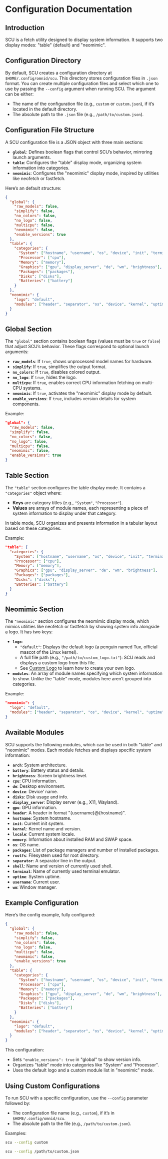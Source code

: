 # Configuration Documentation

## Introduction

SCU is a fetch utility designed to display system information. It supports two display modes: "table" (default) and "neomimic".

## Configuration Directory

By default, SCU creates a configuration directory at `$HOME/.config/omnid/scu`. This directory stores configuration files in `.json` format. You can create multiple configuration files and select which one to use by passing the `--config` argument when running SCU. The argument can be either:

- The name of the configuration file (e.g., `custom` or `custom.json`), if it’s located in the default directory.
- The absolute path to the `.json` file (e.g., `/path/to/custom.json`).

## Configuration File Structure

A SCU configuration file is a JSON object with three main sections:

- **`global`**: Defines boolean flags that control SCU’s behavior, mirroring launch arguments.
- **`table`**: Configures the "table" display mode, organizing system information into categories.
- **`neomimic`**: Configures the "neomimic" display mode, inspired by utilities like neofetch or fastfetch.

Here’s an default structure:

```json
{
  "global": {
    "raw_models": false,
    "simplify": false,
    "no_colors": false,
    "no_logo": false,
    "multicpu": false,
    "neomimic": false,
    "enable_versions": true
  },
  "table": {
    "categories": {
      "System": ["hostname", "username", "os", "device", "init", "terminal", "shell", "uptime"],
      "Processor": ["cpu"],
      "Memory": ["memory"],
      "Graphics": ["gpu", "display_server", "de", "wm", "brightness"],
      "Packages": ["packages"],
      "Disks": ["disks"],
      "Batteries": ["battery"]
    }
  },
  "neomimic": {
    "logo": "default",
    "modules": ["header", "separator", "os", "device", "kernel", "uptime", "packages", "shell", "de", "wm", "terminal", "cpu", "gpu", "memory"]
  }
}
```

## Global Section

The `"global"` section contains boolean flags (values must be `true` or `false`) that adjust SCU’s behavior. These flags correspond to optional launch arguments:

- **`raw_models`**: If `true`, shows unprocessed model names for hardware.
- **`simplify`**: If `true`, simplifies the output format.
- **`no_colors`**: If `true`, disables colored output.
- **`no_logo`**: If `true`, hides the logo.
- **`multicpu`**: If `true`, enables correct CPU information fetching on multi-CPU systems.
- **`neomimic`**: If `true`, activates the "neomimic" display mode by default.
- **`enable_versions`**: If `true`, includes version details for system components.

Example:

```json
"global": {
  "raw_models": false,
  "simplify": false,
  "no_colors": false,
  "no_logo": false,
  "multicpu": false,
  "neomimic": false,
  "enable_versions": true
}
```

## Table Section

The `"table"` section configures the table display mode. It contains a `"categories"` object where:

- **Keys** are category titles (e.g., `"System"`, `"Processor"`).
- **Values** are arrays of module names, each representing a piece of system information to display under that category.

In table mode, SCU organizes and presents information in a tabular layout based on these categories.

Example:

```json
"table": {
  "categories": {
    "System": ["hostname", "username", "os", "device", "init", "terminal", "shell", "uptime"],
    "Processor": ["cpu"],
    "Memory": ["memory"],
    "Graphics": ["gpu", "display_server", "de", "wm", "brightness"],
    "Packages": ["packages"],
    "Disks": ["disks"],
    "Batteries": ["battery"]
  }
}
```

## Neomimic Section

The `"neomimic"` section configures the neomimic display mode, which mimics utilities like neofetch or fastfetch by showing system info alongside a logo. It has two keys:

- **`logo`**:
  - `"default"`: Displays the default logo (a penguin named Tux, official mascot of the Linux kernel).
  - A full file path (e.g., `"/path/to/custom_logo.txt"`): SCU reads and displays a custom logo from this file.
  - See [Custom Logo](./CUSTOM_LOGO.md) to learn how to create your own logo.
- **`modules`**: An array of module names specifying which system information to show. Unlike the "table" mode, modules here aren’t grouped into categories.

Example:

```json
"neomimic": {
  "logo": "default",
  "modules": ["header", "separator", "os", "device", "kernel", "uptime", "packages", "shell", "de", "wm", "terminal", "cpu", "gpu", "memory"]
}
```

## Available Modules

SCU supports the following modules, which can be used in both "table" and "neomimic" modes. Each module fetches and displays specific system information:

- **`arch`**: System architecture.
- **`battery`**: Battery status and details.
- **`brightness`**: Screen brightness level.
- **`cpu`**: CPU information.
- **`de`**: Desktop environment.
- **`device`**: Device' name.
- **`disks`**: Disk usage and info.
- **`display_server`**: Display server (e.g., X11, Wayland).
- **`gpu`**: GPU information.
- **`header`**: A header in format "{username}@{hostname}".
- **`hostname`**: System hostname.
- **`init`**: Current init system.
- **`kernel`**: Kernel name and version.
- **`locale`**: Current system locale.
- **`memory`**: Information about installed RAM and SWAP space.
- **`os`**: OS name.
- **`packages`**: List of package managers and number of installed packages.
- **`rootfs`**: Filesystem used for root directory.
- **`separator`**: A separator line in the output.
- **`shell`**: Name and version of currently used shell.
- **`terminal`**: Name of currently used terminal emulator.
- **`uptime`**: System uptime.
- **`username`**: Current user.
- **`wm`**: Window manager.

## Example Configuration

Here’s the config example, fully configured:

```json
{
  "global": {
    "raw_models": false,
    "simplify": false,
    "no_colors": false,
    "no_logo": false,
    "multicpu": false,
    "neomimic": false,
    "enable_versions": true
  },
  "table": {
    "categories": {
      "System": ["hostname", "username", "os", "device", "init", "terminal", "shell", "uptime"],
      "Processor": ["cpu"],
      "Memory": ["memory"],
      "Graphics": ["gpu", "display_server", "de", "wm", "brightness"],
      "Packages": ["packages"],
      "Disks": ["disks"],
      "Batteries": ["battery"]
    }
  },
  "neomimic": {
    "logo": "default",
    "modules": ["header", "separator", "os", "device", "kernel", "uptime", "packages", "shell", "de", "wm", "terminal", "cpu", "gpu", "memory"]
  }
}
```

This configuration:
- Sets `"enable_versions": true` in "global" to show version info.
- Organizes "table" mode into categories like "System" and "Processor".
- Uses the default logo and a custom module list in "neomimic" mode.

## Using Custom Configurations

To run SCU with a specific configuration, use the `--config` parameter followed by:

- The configuration file name (e.g., `custom`), if it’s in `$HOME/.config/omnid/scu`.
- The absolute path to the file (e.g., `/path/to/custom.json`).

Examples:

```bash
scu --config custom
```

```bash
scu --config /path/to/custom.json
```
